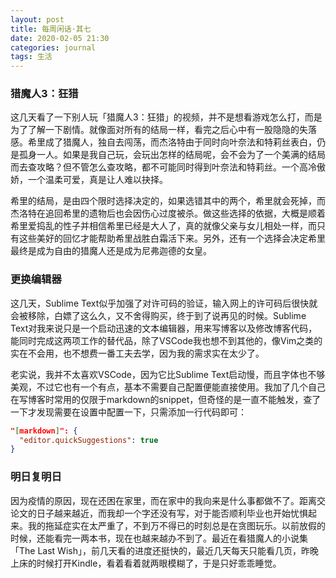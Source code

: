 ```yaml
---
layout: post
title: 每周闲话·其七
date: 2020-02-05 21:30
categories: journal
tags: 生活
---
```


### 猎魔人3：狂猎

这几天看了一下别人玩「猎魔人3：狂猎」的视频，并不是想看游戏怎么打，而是为了了解一下剧情。就像面对所有的结局一样，看完之后心中有一股隐隐的失落感。希里成了猎魔人，独自去闯荡，而杰洛特由于同时向叶奈法和特莉丝表白，仍是孤身一人。如果是我自己玩，会玩出怎样的结局呢，会不会为了一个美满的结局而去查攻略？但不管怎么查攻略，都不可能同时得到叶奈法和特莉丝。一个高冷傲娇，一个温柔可爱，真是让人难以抉择。

希里的结局，是由四个限时选择决定的，如果选错其中的两个，希里就会死掉，而杰洛特在追回希里的遗物后也会因伤心过度被杀。做这些选择的依据，大概是顺着希里爱捣乱的性子并相信希里已经是大人了，真的就像父亲与女儿相处一样，而只有这些美好的回忆才能帮助希里战胜白霜活下来。另外，还有一个选择会决定希里最终是成为自由的猎魔人还是成为尼弗迦德的女皇。

### 更换编辑器

这几天，Sublime Text似乎加强了对许可码的验证，输入网上的许可码后很快就会被移除，白嫖了这么久，又不舍得购买，终于到了说再见的时候。Sublime Text对我来说只是一个启动迅速的文本编辑器，用来写博客以及修改博客代码，能同时完成这两项工作的替代品，除了VSCode我也想不到其他的，像Vim之类的实在不会用，也不想费一番工夫去学，因为我的需求实在太少了。

老实说，我并不太喜欢VSCode，因为它比Sublime Text启动慢，而且字体也不够美观，不过它也有一个有点，基本不需要自己配置便能直接使用。我加了几个自己在写博客时常用的仅限于markdown的snippet，但奇怪的是一直不能触发，查了一下才发现需要在设置中配置一下，只需添加一行代码即可：

```json
"[markdown]": {
  "editor.quickSuggestions": true
}
```

### 明日复明日

因为疫情的原因，现在还困在家里，而在家中的我向来是什么事都做不了。距离交论文的日子越来越近，而我却一个字还没有写，对于能否顺利毕业也开始忧惧起来。我的拖延症实在太严重了，不到万不得已的时刻总是在贪图玩乐。以前放假的时候，还能看完一两本书，现在也越来越办不到了。最近在看猎魔人的小说集「The Last Wish」，前几天看的进度还挺快的，最近几天每天只能看几页，昨晚上床的时候打开Kindle，看着看着就两眼模糊了，于是只好乖乖睡觉。